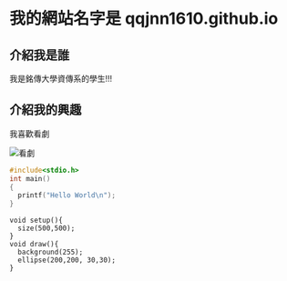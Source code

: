 # 我的網站名字是 qqjnn1610.github.io

## 介紹我是誰
我是銘傳大學資傳系的學生!!!

## 介紹我的興趣
我喜歡看劇

![看劇](https://i.ytimg.com/vi/Y_DG519GyEI/maxresdefault.jpg)


```C
#include<stdio.h>
int main()
{
  printf("Hello World\n");
}
```

```
void setup(){
  size(500,500);
}
void draw(){
  background(255);
  ellipse(200,200, 30,30);
}
